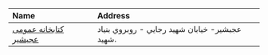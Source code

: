 | Name                                         | Address                                        |
|:---------------------------------------------|:-----------------------------------------------|
| [كتابخانه عمومی عجبشير](http://.tabrizpl.ir) | عجبشير- خيابان شهيد رجايي - روبروي بنياد شهيد. |